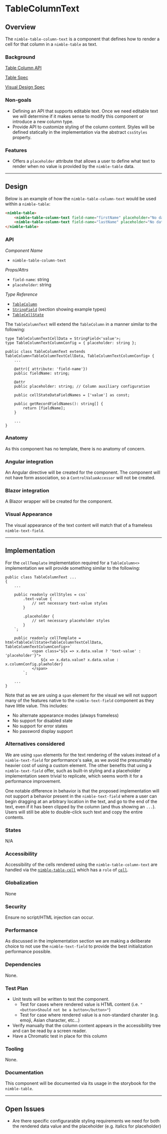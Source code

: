 # TableColumnText

## Overview

The `nimble-table-column-text` is a component that defines how to render a cell for that column in a `nimble-table` as text.

### Background

[Table Column API](../table-columns-hld.md)

[Table Spec](../README.md)

[Visual Design Spec](https://xd.adobe.com/view/5b476816-dad1-4671-b20a-efe796631c72-0e14/specs/)

### Non-goals

-   Defining an API that supports editable text. Once we need editable text we will determine if it makes sense to modify this component or introduce a new column type.
-   Provide API to customize styling of the column content. Styles will be defined statically in the implementation via the abstract `cssStyles` property.

### Features

-   Offers a `placeholder` attribute that allows a user to define what text to render when no value is provided by the `nimble-table` data.

---

## Design

Below is an example of how the `nimble-table-column-text` would be used within a `nimble-table`:

```HTML
<nimble-table>
    <nimble-table-column-text field-name="firstName" placeholder="No data">First Name</nimble-table-column-text-field>
    <nimble-table-column-text field-name="lastName" placeholder="No data">Last Name</nimble-table-column-text-field>
</nimble-table>
```

### API

_Component Name_

-   `nimble-table-column-text`

_*Props/Attrs*_

-   `field-name`: string
-   `placeholder`: string

_Type Reference_

-   [`TableColumn`](../table-columns-hld.md#tablecolumn)
-   [`StringField`](https://github.com/ni/nimble/blob/main/packages/nimble-components/src/table/specs/table-data-api.md#implementation--design) (section showing example types)
-   [`TableCellState`](../table-columns-hld.md#tablecellstate-interface)

The `TableColumnText` will extend the `TableColumn` in a manner similar to the following:

```TS
type TableColumnTextCellData = StringField<'value'>;
type TableColumnTextColumnConfig = { placeholder: string };

public class TableColumnText extends TableColumn<TableColumnTextCellData, TableColumnTextColumnConfig> {
    ...

    @attr({ attribute: 'field-name'})
    public fieldName: string;

    @attr
    public placeholder: string; // Column auxiliary configuration

    public cellStateDataFieldNames = ['value'] as const;

    public getRecordFieldNames(): string[] {
        return [fieldName];
    }

    ...
}
```

### Anatomy

As this component has no template, there is no anatomy of concern.

### Angular integration

An Angular directive will be created for the component. The component will not have form association, so a `ControlValueAccessor` will not be created.

### Blazor integration

A Blazor wrapper will be created for the component.

### Visual Appearance

The visual appearance of the text content will match that of a frameless `nimble-text-field`.

---

## Implementation

For the `cellTemplate` implementation required for a `TableColumn<>` implementation we will provide something similar to the following:

```TS
public class TableColumnText ...
{
    ...

    public readonly cellStyles = css`
        .text-value {
            // set necessary text-value styles
        }

        .placeholder {
            // set necessary placeholder styles
        }
    `;

    public readonly cellTemplate = html<TableCellState<TableColumnTextCellData, TableColumnTextColumnConfig>>`
            <span class="${x => x.data.value ? 'text-value' : 'placeholder'}">
                ${x => x.data.value? x.data.value : x.columnConfig.plaeholder}
            </span>
        `;

    ...
}
```

Note that as we are using a `span` element for the visual we will not support many of the features native to the `nimble-text-field` component as they have little value. This includes:

-   No alternate appearance modes (always frameless)
-   No support for disabled state
-   No support for error states
-   No password display support

### Alternatives considered

We are using `span` elements for the text rendering of the values instead of a `nimble-text-field` for performance's sake, as we avoid the presumably heavier cost of using a custom element. The other benefits that using a `nimble-text-field` offer, such as built-in styling and a placeholder implementation seem trivial to replicate, which seems worth it for a performance improvement.

One notable difference in behavior is that the proposed implementation will not support a behavior present in the `nimble-text-field` where a user can begin dragging at an arbitrary location in the text, and go to the end of the text, even if it has been clipped by the column (and thus showing an `...`). Users will still be able to double-click such text and copy the entire contents.

### States

N/A

### Accessibility

Accessibility of the cells rendered using the `nimble-table-column-text` are handled via the [`nimble-table-cell`](https://github.com/ni/nimble/blob/f663c38741e731bef91aa58e8fb2d1cec653b679/packages/nimble-components/src/table/components/cell/template.ts#L6) which has a `role` of [`cell`](https://w3c.github.io/aria/#cell).

### Globalization

None

### Security

Ensure no script/HTML injection can occur.

### Performance

As discussed in the implementation section we are making a deliberate choice to not use the `nimble-text-field` to provide the best initialization performance possible.

### Dependencies

None.

### Test Plan

-   Unit tests will be written to test the component.
    -   Test for cases where rendered value is HTML content (i.e. `"<button>Should not be a button</button>"`)
    -   Test for case where rendered value is a non-standard charater (e.g. emoji, Asian character, etc...)
-   Verify manually that the column content appears in the accessibility tree and can be read by a screen reader.
-   Have a Chromatic test in place for this column

### Tooling

None.

### Documentation

This component will be documented via its usage in the storybook for the `nimble-table`.

---

## Open Issues

-   Are there specific configurarable styling requirements we need for both the rendered data value and the placeholder (e.g. italics for placeholder)
